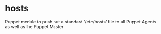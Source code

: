 hosts
=====

Puppet module to push out a standard '/etc/hosts' file to all Puppet Agents as well as the Puppet Master
